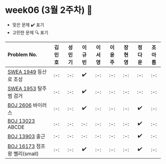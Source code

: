 # week06 (3월 2주차) :pencil:

- 맞은 문제 :heavy_check_mark: 표기
- 고민한 문제 :mag: 표기



|Problem No.|김민호|성민기|이규빈|이서영|이윤주|장현영|정다운|조아름|
|:---------------------------|:-----:|:-----:|:-----:|:-----:|:-----:|:-----:|:-----:|:-----:|
|[SWEA 1949](https://swexpertacademy.com/main/code/problem/problemDetail.do?contestProbId=AV5PoOKKAPIDFAUq) 등산로 조성|:-:|:-:|:heavy_check_mark:|:-:|:-:|:-:|:-:|:-:|
|[SWEA 1953](https://swexpertacademy.com/main/code/problem/problemDetail.do?contestProbId=AV5PpLlKAQ4DFAUq) 탈주범 검거|:-:|:-:|:heavy_check_mark:|:-:|:-:|:-:|:-:|:-:|
|[BOJ 2606](https://www.acmicpc.net/problem/2606) 바이러스|:-:|:-:|:heavy_check_mark:|:-:|:-:|:-:|:heavy_check_mark:|:-:|
|[BOJ 13023](https://www.acmicpc.net/problem/13023) ABCDE|:-:|:-:|:-:|:-:|:-:|:-:|:heavy_check_mark:|:-:|
|[BOJ 13903](https://www.acmicpc.net/problem/13903) 출근|:-:|:-:|:-:|:-:|:-:|:-:|:heavy_check_mark:|:-:|
|[BOJ 16173](https://www.acmicpc.net/problem/16173) 점프왕 쩰리(small)|:-:|:-:|:heavy_check_mark:|:-:|:-:|:-:|:heavy_check_mark:|:-:|
